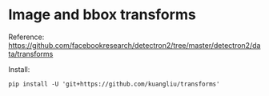 # Image and bbox transforms
Reference: https://github.com/facebookresearch/detectron2/tree/master/detectron2/data/transforms

Install:
```
pip install -U 'git+https://github.com/kuangliu/transforms'
```
